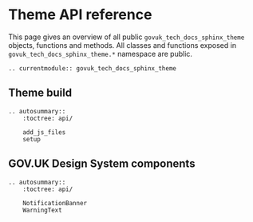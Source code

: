 # Theme API reference

This page gives an overview of all public `govuk_tech_docs_sphinx_theme` objects,
functions and methods. All classes and functions exposed in
`govuk_tech_docs_sphinx_theme.*` namespace are public.

<!-- Functions should be referenced in the `govuk_tech_docs_sphinx_theme.__init__.py` -->
```{eval-rst}
.. currentmodule:: govuk_tech_docs_sphinx_theme
```

## Theme build

```{eval-rst}
.. autosummary::
    :toctree: api/

    add_js_files
    setup

```

## GOV.UK Design System components

```{eval-rst}
.. autosummary::
    :toctree: api/

    NotificationBanner
    WarningText

```
